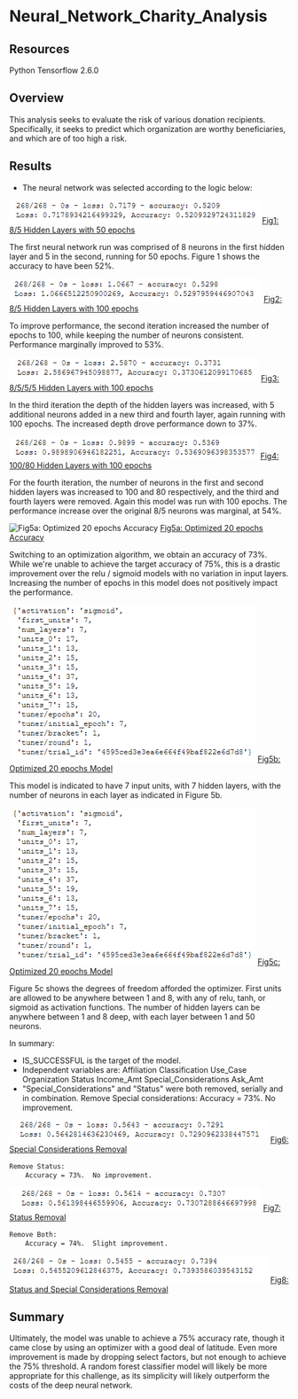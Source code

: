 # Neural_Network_Charity_Analysis


## Resources
Python Tensorflow 2.6.0


## Overview

This analysis seeks to evaluate the risk of various donation recipients.  Specifically, it seeks to predict which organization are worthy beneficiaries, and which are of too high a risk.

## Results




- The neural network was selected according to the logic below: 


![Fig1: 8/5 Hidden Layers with 50 epochs](other_resources/01.Accuracy.png)
[Fig1: 8/5 Hidden Layers with 50 epochs](other_resources/01.Accuracy.png?raw=true "Fig1: 8/5 Hidden Layers with 50 epochs")

The first neural network run was comprised of 8 neurons in the first hidden layer and 5 in the second, running for 50 epochs.  Figure 1 shows the accuracy to have been 52%.


![Fig2: 8/5 Hidden Layers with 100 epochs](other_resources/02.Accuracy.png)
[Fig2: 8/5 Hidden Layers with 100 epochs](other_resources/02.Accuracy.png?raw=true "Fig2: 8/5 Hidden Layers with 100 epochs")

To improve performance, the second iteration increased the number of epochs to 100, while keeping the number of neurons consistent.  Performance marginally improved to 53%.


![Fig3: 8/5/5/5 Hidden Layers with 100 epochs](other_resources/03.Accuracy.png)
[Fig3: 8/5/5/5 Hidden Layers with 100 epochs](other_resources/03.Accuracy.png?raw=true "Fig3: 8/5/5/5 Hidden Layers with 100 epochs")

In the third iteration the depth of the hidden layers was increased, with 5 additional neurons added in a new third and fourth layer, again running with 100 epochs.  The increased depth drove performance down to 37%.  


![Fig4: 100/80 Hidden Layers with 100 epochs](other_resources/04.Accuracy.png)
[Fig4: 100/80 Hidden Layers with 100 epochs](other_resources/04.Accuracy.png?raw=true "Fig4: 100/80 Hidden Layers with 100 epochs")

For the fourth iteration, the number of neurons in the first and second hidden layers was increased to 100 and 80 respectively, and the third and fourth layers were removed.  Again this model was run with 100 epochs.  The performance increase over the original 8/5 neurons was marginal, at 54%. 

![Fig5a: Optimized 20 epochs Accuracy](other_resources/05b.Accuracy)
[Fig5a: Optimized 20 epochs Accuracy](other_resources/05b.Accuracy?raw=true "Fig5a: Optimized 20 epochs Accuracy")

Switching to an optimization algorithm, we obtain an accuracy of 73%.  While we're unable to achieve the target accuracy of 75%, this is a drastic improvement over the relu / sigmoid models with no variation in input layers.  Increasing the number of epochs in this model does not positively impact the performance.

![Fig5b: Optimized 20 epochs Model](other_resources/05b.Optimized_Model.png)
[Fig5b: Optimized 20 epochs Model](other_resources/05b.Optimized_Model.png?raw=true "Fig5b: Optimized 20 epochs Model")

This model is indicated to have 7 input units, with 7 hidden layers, with the number of neurons in each layer as indicated in Figure 5b.

![Fig5c: Optimized 20 epochs Model](other_resources/05b.Optimized_Model.png)
[Fig5c: Optimized 20 epochs Model](other_resources/05b.Optimized_Model.png?raw=true "Fig5c: Optimized 20 epochs Model")

Figure 5c shows the degrees of freedom afforded the optimizer.  First units are allowed to be anywhere between 1 and 8, with any of relu, tanh, or sigmoid as activation functions.  The number of hidden layers can be anywhere between 1 and 8 deep, with each layer between 1 and 50 neurons.




In summary:
- IS_SUCCESSFUL is the target of the model.
- Independent variables are:
	Affiliation
	Classification
	Use_Case
	Organization
	Status
	Income_Amt
	Special_Considerations
	Ask_Amt
- "Special_Considerations" and "Status" were both removed, serially and in combination.
	Remove Special considerations:
		Accuracy = 73%.  No improvement.
		
![Fig6: Special Considerations Removal](other_resources/06_drop_special_considerations.png)
[Fig6: Special Considerations Removal](other_resources/06_drop_special_considerations.png?raw=true "Fig6: Special Considerations Removal")
		
		
	Remove Status:
		Accuracy = 73%.  No improvement.
		
![Fig7: Status Removal](other_resources/07_drop_status.png)
[Fig7: Status Removal](other_resources/07_drop_status.png?raw=true "Fig7: Status Removal")
		

	Remove Both:
		Accuracy = 74%.  Slight improvement.
		
![Fig8: Status and Special Considerations Removal](other_resources/08_drop_special_considerations_and_status.png)
[Fig8: Status and Special Considerations Removal](other_resources/08_drop_special_considerations_and_status.png?raw=true "Fig8: Status and Special Considerations Removal")




## Summary

Ultimately, the model was unable to achieve a 75% accuracy rate, though it came close by using an optimizer with a good deal of latitude.  Even more improvement is made by dropping select factors, but not enough to achieve the 75% threshold.  A random forest classifier model will likely be more appropriate for this challenge, as its simplicity will likely outperform the costs of the deep neural network. 



